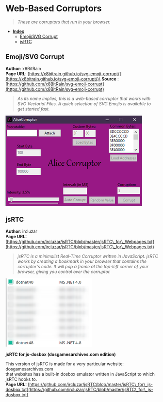 # Web-Based Corruptors

> _These are corruptors that run in your browser._&#x20;



* [**Index**](web-based-corruptors.md)
  * [Emoji/SVG Corrupt](web-based-corruptors.md#emoji-svg-corrupt)
  * [jsRTC](web-based-corruptors.md#jsrtc)

## Emoji/SVG Corrupt

**Author**: x8BitRain\
**Page URL**: [https://x8bitrain.github.io/svg-emoji-corrupt/](https://x8bitrain.github.io/svg-emoji-corrupt/)\
**Source** : [https://github.com/x8BitRain/svg-emoji-corrupt](https://github.com/x8BitRain/svg-emoji-corrupt)

> _As its name implies, this is a web-based corruptor that works with SVG Vectorial Files. A quick selection of SVG Emojis is available to get started fast._

![Corrupted Laughing-Crying Emoji](<../../.gitbook/assets/image (31).png>)



## jsRTC&#x20;

**Author**: ircluzar\
**Page URL:** [https://github.com/ircluzar/jsRTC/blob/master/jsRTC\_for\_Webpages.txt](https://github.com/ircluzar/jsRTC/blob/master/jsRTC\_for\_Webpages.txt)

> _jsRTC is a minimalist Real-Time Corruptor written in JavaScript. jsRTC works by creating a bookmark in your browser that contains the corruptor's code. It will pop a frame at the top-left corner of your browser, giving you control over the corruptor._

![jsRTC ran against Youtube's Homepage](<../../.gitbook/assets/image (21).png>)

**jsRTC for js-dosbox (dosgamesarchives.com edition)**

This version of jsRTC is made for a very particular website: dosgamesarchives.com\
that websites has a built-in dosbox emulator written in JavaScript to which jsRTC hooks to.\
**Page URL:** [https://github.com/ircluzar/jsRTC/blob/master/jsRTC\_for\_js-dosbox.txt](https://github.com/ircluzar/jsRTC/blob/master/jsRTC\_for\_js-dosbox.txt)
